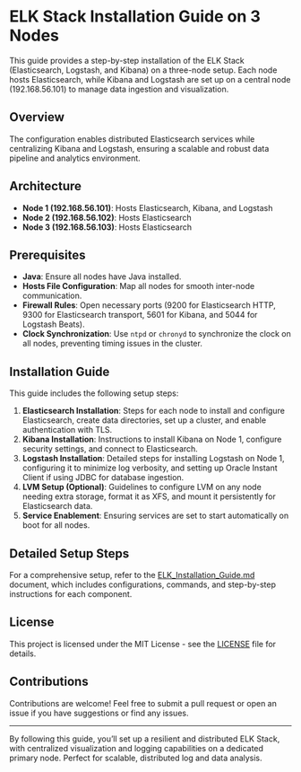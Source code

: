 # ELK Stack Installation Guide on 3 Nodes

This guide provides a step-by-step installation of the ELK Stack (Elasticsearch, Logstash, and Kibana) on a three-node setup. Each node hosts Elasticsearch, while Kibana and Logstash are set up on a central node (192.168.56.101) to manage data ingestion and visualization.

## Overview

The configuration enables distributed Elasticsearch services while centralizing Kibana and Logstash, ensuring a scalable and robust data pipeline and analytics environment.

## Architecture

- **Node 1 (192.168.56.101)**: Hosts Elasticsearch, Kibana, and Logstash
- **Node 2 (192.168.56.102)**: Hosts Elasticsearch
- **Node 3 (192.168.56.103)**: Hosts Elasticsearch

## Prerequisites

- **Java**: Ensure all nodes have Java installed.
- **Hosts File Configuration**: Map all nodes for smooth inter-node communication.
- **Firewall Rules**: Open necessary ports (9200 for Elasticsearch HTTP, 9300 for Elasticsearch transport, 5601 for Kibana, and 5044 for Logstash Beats).
- **Clock Synchronization**: Use `ntpd` or `chronyd` to synchronize the clock on all nodes, preventing timing issues in the cluster.

## Installation Guide

This guide includes the following setup steps:

1. **Elasticsearch Installation**: Steps for each node to install and configure Elasticsearch, create data directories, set up a cluster, and enable authentication with TLS.
2. **Kibana Installation**: Instructions to install Kibana on Node 1, configure security settings, and connect to Elasticsearch.
3. **Logstash Installation**: Detailed steps for installing Logstash on Node 1, configuring it to minimize log verbosity, and setting up Oracle Instant Client if using JDBC for database ingestion.
4. **LVM Setup (Optional)**: Guidelines to configure LVM on any node needing extra storage, format it as XFS, and mount it persistently for Elasticsearch data.
5. **Service Enablement**: Ensuring services are set to start automatically on boot for all nodes.

## Detailed Setup Steps

For a comprehensive setup, refer to the [ELK_Installation_Guide.md](ELK_Installation_Guide.md) document, which includes configurations, commands, and step-by-step instructions for each component.

## License

This project is licensed under the MIT License - see the [LICENSE](LICENSE) file for details.

## Contributions

Contributions are welcome! Feel free to submit a pull request or open an issue if you have suggestions or find any issues.

---

By following this guide, you’ll set up a resilient and distributed ELK Stack, with centralized visualization and logging capabilities on a dedicated primary node. Perfect for scalable, distributed log and data analysis.